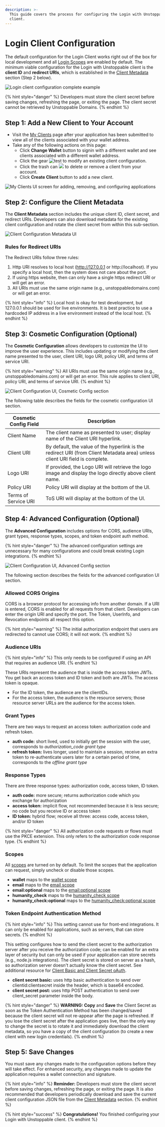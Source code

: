 ```yaml
---
description: >-
  This guide covers the process for configuring the Login with Unstoppable
  client.
---
```


# Login Client Configuration

The default configuration for the Login Client works right out of the box for local development and all [Login Scopes](scopes-for-login.md) are enabled by default. The minimum viable configuration for the Login with Unstoppable client is the **client ID** and **redirect URIs**, which is established in the [Client Metadata](login-client-configuration.md#step-2-configure-the-client-metadata) section (Step 2 below).

![Login client configuration complete example](../.gitbook/assets/login-client-config.gif)

{% hint style="danger" %}
Developers must store the client secret before saving changes, refreshing the page, or exiting the page. The client secret cannot be retrieved by Unstoppable Domains.
{% endhint %}

## Step 1: Add a New Client to Your Account

* Visit the [My Clients](https://dashboard.auth.unstoppabledomains.com) page after your application has been submitted to view all of the clients associated with your wallet address.
* Take any of the following actions on this page:
  * Click **Change Wallet** button to signin with a different wallet and see clients associated with a different wallet address.
  * Click the gear ![test](../.gitbook/assets/gear\_icon\_my\_clients.png) to modify an existing client configuration.
  * Click the trash can ![](../.gitbook/assets/trashcan\_icon\_my\_clients.png) to delete or remove a client from your account.
  * Click **Create Client** button to add a new client.

![My Clients UI screen for adding, removing, and configuring applications](../.gitbook/assets/new\_my\_clients\_screen\_markup.png)

## Step 2: Configure the Client Metadata

The **Client Metadata** section includes the unique client ID, client secret, and redirect URIs. Developers can also download metadata for the existing client configuration and rotate the client secret from within this sub-section.

![Client Configuration Metadata UI](../.gitbook/assets/client\_config\_screen\_metadata.png)

### Rules for Redirect URIs

The Redirect URIs follow three rules:

1. Http URI resolves to local host (http://127.0.0.1 or http://localhost). If you specify a local host, then the system does not care about the port.
2. If using https website, then can only have a single https redirect URI or will get an error.
3. All URIs must use the same origin name (e.g., unstoppabledomains.com) or will get an error.

{% hint style="info" %}
Local host is okay for test development, but 127.0.0.1 should be used for live environments. It is best practice to use a hardcoded IP address in a live environment instead of the local host.
{% endhint %}

## **Step 3: Cosmetic Configuration (Optional)**

The **Cosmetic Configuration** allows developers to customize the UI to improve the user experience. This includes updating or modifying the client name presented to the user, client URI, logo URI, policy URI, and terms of service URI.

{% hint style="warning" %}
All URIs must use the same origin name (e.g., unstoppabledomains.com) or will get an error. This rule applies to client URI, policy URI, and terms of service URI.
{% endhint %}

![Client Configuration UI, Cosmetic Config section](../.gitbook/assets/client\_config\_screen\_cosmetic.png)

The following table describes the fields for the cosmetic configuration UI section.

| Cosmetic Config Field | Description                                                                                                                 |
| --------------------- | --------------------------------------------------------------------------------------------------------------------------- |
| Client Name           | The client name as presented to user; display name of the Client URI hyperlink.                                             |
| Client URI            | By default, the value of the hyperlink is the redirect URI (from Client Metadata area) unless client URI field is complete. |
| Logo URI              | If provided, the Logo URI will retrieve the logo image and display the logo directly above client name.                     |
| Policy URI            | Policy URI will display at the bottom of the UI.                                                                            |
| Terms of Service URI  | ToS URI will display at the bottom of the UI.                                                                               |

## Step 4: Advanced Configuration (Optional)

The **Advanced Configuration** includes options for CORS, audience URIs, grant types, response types, scopes, and token endpoint auth method.

{% hint style="danger" %}
The advanced configuration settings are unnecessary for many configurations and could break existing Login integrations.
{% endhint %}

![Client Configuration UI, Advanced Config section](../.gitbook/assets/client\_config\_screen\_advanced.png)

The following section describes the fields for the advanced configuration UI section.

### Allowed CORS Origins

CORS is a browser protocol for accessing info from another domain. If a URI is entered, CORS is enabled for all requests from that client. Developers can enter the origin URI and specify the port. The Token, UserInfo, and Revocation endpoints all respect this option.

{% hint style="warning" %}
The initial authorization endpoint that users are redirected to cannot use CORS; it will not work.
{% endhint %}

### Audience URIs

{% hint style="info" %}
This only needs to be configured if using an API that requires an audience URI.
{% endhint %}

These URIs represent the audience that is inside the access token JWTs. You get back an access token and ID token and both are JWTs. The access token is opaque.

* For the ID token, the audience are the clientIDs.
* For the access token, the audience is the resource servers; those resource server URLs are the audience for the access token.

### Grant Types

There are two ways to request an access token: authorization code and refresh token.

* **auth code:** short lived, used to initially get the session with the user, corresponds to _authorization\_code grant type_
* **refresh token:** lives longer, used to maintain a session, receive an extra token to re-authenticate users later for a certain period of time, corresponds to the _offline grant type_

### Response Types

There are three response types: authorization code, access token, ID token.

* **auth code:** more secure; returns authorization code which you exchange for authorization
* **access token:** implicit flow, not recommended because it is less secure; no code but you receive ID or access token
* **ID token:** hybrid flow; receive all three: access code, access token, and/or ID token

{% hint style="danger" %}
All authorization code requests or flows must use the PKCE extension. This only refers to the authorization code response type.
{% endhint %}

### Scopes

All [scopes](scopes-for-login.md) are turned on by default. To limit the scopes that the application can request, simply uncheck or disable those scopes.

* **wallet** maps to the [wallet scope](login-client-configuration.md#wallet-scope)
* **email** maps to the [email scope](login-client-configuration.md#email-scope)
* **email:optional** maps to the [email:optional scope](login-client-configuration.md#email-optional-scope)
* **humanity\_check** maps to the [humanity\_check scope](scopes-for-login.md#humanity\_check-scope-beta)
* **humanity\_check:optional** maps to the [humanity\_check:optional scope](scopes-for-login.md#humanity\_check-optional-scope-beta)

### Token Endpoint Authentication Method

{% hint style="info" %}
This setting cannot use for front-end integrations. It can only be enabled for applications, such as servers, that can store secrets.
{% endhint %}

This setting configures how to send the client secret to the authorization server after you receive the authorization code; can be enabled for an extra layer of security but can only be used if your application can store secrets (e.g., node.js integrations). The client secret is stored on server as a hash, so authorization server doesn't actually know the client secret. See additional resource for [Client Basic and Client Secret oAuth](https://datatracker.ietf.org/doc/html/rfc6749#section-2.3.1).

* **client secret basic:** uses http basic authentication to send over clientid:clientsecret inside the header, which is base64 encoded.
* **client secret post:** uses http POST authentication to send over client\_secret parameter inside the body.

{% hint style="danger" %}
**WARNING: Copy** and **Save** the Client Secret as soon as the Token Authentication Method has been changed/saved because the client secret will not re-appear after the page is refreshed. If you lose the client secret after the application goes live, then the only way to change the secret is to rotate it and immediately download the client metadata, so you have a copy of the client configuration (to create a new client with new login credentials).
{% endhint %}

## Step 5: Save Changes

You must save any changes made to the configuration options before they will take effect. For enhanced security, any changes made to update the application requires a wallet connection and signature.

{% hint style="info" %}
**Reminder:** Developers must store the client secret before saving changes, refreshing the page, or exiting the page. It is also recommended that developers periodically download and save the current client configuration JSON file from the [Client Metadata](login-client-configuration.md#step-2a-client-metadata-and-redirect-uris) section.
{% endhint %}

{% hint style="success" %}
**Congratulations!** You finished configuring your Login with Unstoppable client.
{% endhint %}
